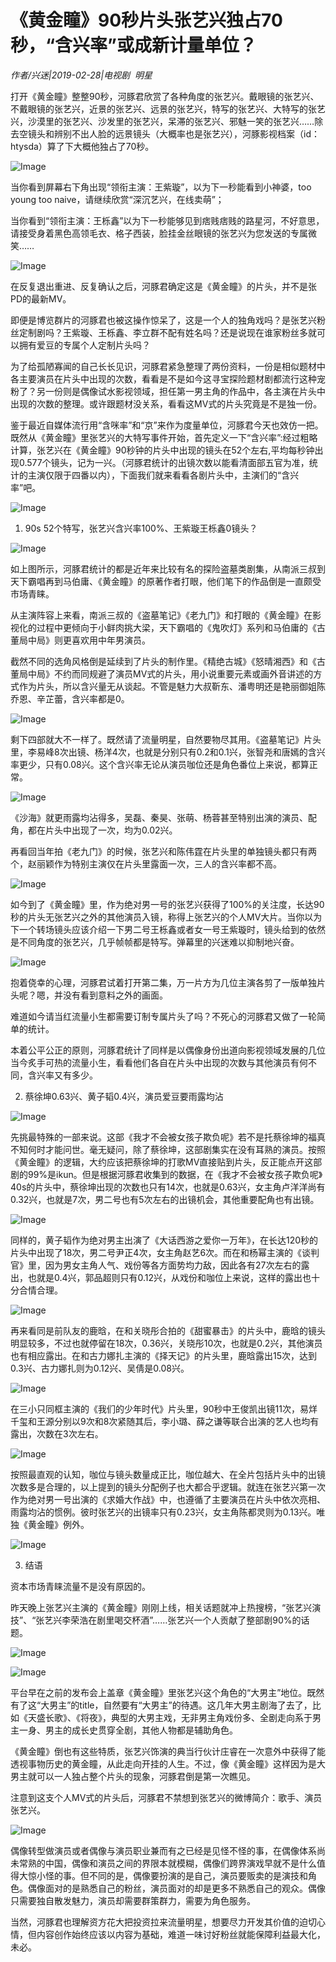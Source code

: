 # 《黄金瞳》90秒片头张艺兴独占70秒，“含兴率”或成新计量单位？

*作者/兴迷|2019-02-28|电视剧 
                                                明星*

打开《黄金瞳》整整90秒，河豚君欣赏了各种角度的张艺兴。戴眼镜的张艺兴、不戴眼镜的张艺兴，近景的张艺兴、远景的张艺兴，特写的张艺兴、大特写的张艺兴，沙漠里的张艺兴、沙发里的张艺兴，呆滞的张艺兴、邪魅一笑的张艺兴……除去空镜头和辨别不出人脸的远景镜头（大概率也是张艺兴），河豚影视档案（id：htysda）算了下大概他独占了70秒。

![Image](http://p1.pstatp.com/large/pgc-image/e1b4b2a4b7b246f8802f544196240cc3)

当你看到屏幕右下角出现“领衔主演：王紫璇”，以为下一秒能看到小神婆，too young too naive，请继续欣赏“深沉艺兴，在线卖萌”；

当你看到“领衔主演：王栎鑫”以为下一秒能够见到痞贱痞贱的路星河，不好意思，请接受身着黑色高领毛衣、格子西装，脸挂金丝眼镜的张艺兴为您发送的专属微笑……

![Image](http://p1.pstatp.com/large/pgc-image/4c64e6bc73ea40c39c6b025a1d904c8f)

在反复退出重进、反复确认之后，河豚君确定这是《黄金瞳》的片头，并不是张PD的最新MV。

即便是博览群片的河豚君也被这操作惊呆了，这是一个人的独角戏吗？是张艺兴粉丝定制剧吗？王紫璇、王栎鑫、李立群不配有姓名吗？还是说现在谁家粉丝多就可以拥有爱豆的专属个人定制片头吗？

为了给孤陋寡闻的自己长长见识，河豚君紧急整理了两份资料，一份是相似题材中各主要演员在片头中出现的次数，看看是不是如今这寻宝探险题材剧都流行这种宠粉了？另一份则是偶像试水影视领域，担任第一男主角的作品中，各主演在片头中出现的次数的整理。或许跟题材没关系，看看这MV式的片头究竟是不是独一份。

鉴于最近自媒体流行用“含咪率”和“京”来作为度量单位，河豚君今天也效仿一把。既然从《黄金瞳》里张艺兴的大特写事件开始，首先定义一下“含兴率”:经过粗略计算，张艺兴在《黄金瞳》90秒钟的片头中出现的镜头在52个左右,平均每秒钟出现0.577个镜头，记为一兴。（河豚君统计的出镜次数以能看清面部五官为准，统计的主演仅限于四番以内），下面我们就来看看各剧片头中，主演们的“含兴率”吧。

![Image](http://p1.pstatp.com/large/pgc-image/f6974741c35243d79d916b2710e287be)

1. 90s 52个特写，张艺兴含兴率100%、王紫璇王栎鑫0镜头？

![Image](http://p3.pstatp.com/large/pgc-image/01dbafe864404535a6c2b651f693a30a)

如上图所示，河豚君统计的都是近年来比较有名的探险盗墓类剧集，从南派三叔到天下霸唱再到马伯庸、《黄金瞳》的原著作者打眼，他们笔下的作品倒是一直颇受市场青睐。

从主演阵容上来看，南派三叔的《盗墓笔记》《老九门》和打眼的《黄金瞳》在影视化的过程中更倾向于小鲜肉挑大梁，天下霸唱的《鬼吹灯》系列和马伯庸的《古董局中局》则更喜欢用中年男演员。

截然不同的选角风格倒是延续到了片头的制作里。《精绝古城》《怒晴湘西》和《古董局中局》不约而同规避了演员MV式的片头，用小说重要元素或画外音讲述的方式作为片头，所以含兴量无从谈起。不管是魅力大叔靳东、潘粤明还是艳丽御姐陈乔恩、辛芷蕾，含兴率都是0。

![Image](http://p1.pstatp.com/large/pgc-image/7c19b27c2588405f9a880fb2bbecee9b)

剩下四部就大不一样了。既然请了流量明星，自然要物尽其用。《盗墓笔记》片头里，李易峰8次出镜、杨洋4次，也就是分别只有0.2和0.1兴，张智尧和唐嫣的含兴率更少，只有0.08兴。这个含兴率无论从演员咖位还是角色番位上来说，都算正常。

![Image](http://p9.pstatp.com/large/pgc-image/3c91159b18c24919a398146cd81066d1)

《沙海》就更雨露均沾得多，吴磊、秦昊、张萌、杨蓉甚至特别出演的演员、配角，都在片头中出现了一次，均为0.02兴。

再看回当年拍《老九门》的时候，张艺兴和陈伟霆在片头里的单独镜头都只有两个，赵丽颖作为特别主演仅在片头里露面一次，三人的含兴率都不高。

![Image](http://p9.pstatp.com/large/pgc-image/22011592d00b4a8ca57eb0a28350673b)

如今到了《黄金瞳》里，作为绝对男一号的张艺兴获得了100%的关注度，长达90秒的片头无张艺兴之外的其他演员入镜，称得上张艺兴的个人MV大片。当你以为下一个转场镜头应该介绍一下男二号王栎鑫或者女一号王紫璇时，镜头给到的依然是不同角度的张艺兴，几乎帧帧都是特写。弹幕里的兴迷难以抑制地兴奋。

![Image](http://p3.pstatp.com/large/pgc-image/f40b04d2d8204e62892a72a0cfa82e3b)

抱着侥幸的心理，河豚君试着打开第二集，万一片方为几位主演各剪了一版单独片头呢？嗯，并没有看到意料之外的画面。

难道如今请当红流量小生都需要订制专属片头了吗？不死心的河豚君又做了一轮简单的统计。

本着公平公正的原则，河豚君统计了同样是以偶像身份出道向影视领域发展的几位当今炙手可热的流量小生，看看他们各自在片头中出现的次数与其他演员有何不同，含兴率又有多少。

2. 蔡徐坤0.63兴、黄子韬0.4兴，演员爱豆要雨露均沾

![Image](http://p3.pstatp.com/large/pgc-image/72cf1ffcbaab45feb4dfce404296bd3e)

先挑最特殊的一部来说。这部《我才不会被女孩子欺负呢》若不是托蔡徐坤的福真不知何时才能问世。毫无疑问，除了蔡徐坤，这部剧集实在没有耳熟的演员。按照《黄金瞳》的逻辑，大约应该把蔡徐坤的打歌MV直接贴到片头，反正能点开这部剧的99%是ikun。但是根据河豚君收集到的数据，在《我才不会被女孩子欺负呢》40s的片头中，蔡徐坤出现的次数也只有14次，也就是0.63兴，女主角卢洋洋尚有0.32兴，也就是7次，男二号也有5次左右的出镜机会，其他重要配角也有出镜。

![Image](http://p3.pstatp.com/large/pgc-image/4dd98e596b404b7aad19cec8c4de9339)

同样的，黄子韬作为绝对男主出演了《大话西游之爱你一万年》，在长达120秒的片头中出现了18次，男二号尹正4次，女主角赵艺6次。而在和杨幂主演的《谈判官》里，因为男女主角人气、戏份等各方面势均力敌，因此各有27次左右的露出，也就是0.4兴，郭品超则只有0.12兴，从戏份和咖位上来说，这样的露出也十分合情合理。

![Image](http://p3.pstatp.com/large/pgc-image/04f5517a05794981ad3f09b9f4b747ee)

再来看同是前队友的鹿晗，在和关晓彤合拍的《甜蜜暴击》的片头中，鹿晗的镜头明显较多，不过也就停留在18次，0.36兴，关晓彤10次，也就是0.2兴，其他演员也有相应露出。在和古力娜扎主演的《择天记》的片头里，鹿晗露出15次，达到0.3兴、古力娜扎则为0.12兴、吴倩是0.08兴。

![Image](http://p3.pstatp.com/large/pgc-image/6c91862ed91a4aaa93d5e304997dbc51)

在三小只同框主演的《我们的少年时代》片头里，90秒中王俊凯出镜11次，易烊千玺和王源分别以9次和8次紧随其后，李小璐、薛之谦等联合出演的艺人也均有露出，次数在3次左右。

![Image](http://p3.pstatp.com/large/pgc-image/b3ad2e85d402419ab530d3d9577cd9a6)

按照最直观的认知，咖位与镜头数量成正比，咖位越大、在全片包括片头中的出镜次数多是合理的，以上提到的镜头分配例子也大都合乎逻辑。就连在张艺兴第一次作为绝对男一号出演的《求婚大作战》中，也遵循了主要演员在片头中依次亮相、雨露均沾的惯例。彼时张艺兴的出镜率只有0.23兴，女主角陈都灵则为0.13兴。唯独《黄金瞳》例外。

![Image](http://p1.pstatp.com/large/pgc-image/77bab1bbfe6745b6899bc7e36fff277f)

3. 结语

资本市场青睐流量不是没有原因的。

昨天晚上张艺兴主演的《黄金瞳》刚刚上线，相关话题就冲上热搜榜，“张艺兴演技”、“张艺兴李荣浩在剧里喝交杯酒”……张艺兴一个人贡献了整部剧90%的话题。

![Image](http://p3.pstatp.com/large/pgc-image/e5f554bdd96f4516b1ed1e5af19145d8)

![Image](http://p9.pstatp.com/large/pgc-image/18671546642c4d7abfd4e549f12d3c66)

平台早在之前的发布会上盖章《黄金瞳》里张艺兴这个角色的“大男主”地位。既然有了这“大男主”的title，自然要有“大男主”的待遇。这几年大男主剧海了去了，比如《天盛长歌》、《将夜》，典型的大男主戏，无非男主角戏份多、全剧走向系于男主一身、男主的成长史贯穿全剧，其他人物都是辅助角色。

《黄金瞳》倒也有这些特质，张艺兴饰演的典当行伙计庄睿在一次意外中获得了能透视事物历史的黄金瞳，从此走向开挂的人生。不过，像《黄金瞳》这样因为是大男主就可以一人独占整个片头的现象，河豚君倒是第一次瞧见。

注意到这支个人MV式的片头后，河豚君不禁想到张艺兴的微博简介：歌手、演员张艺兴。

![Image](http://p1.pstatp.com/large/pgc-image/042784f335c449fa8ce2bbff2b8168ea)

偶像转型做演员或者偶像与演员职业兼而有之已经是见怪不怪的事，在偶像体系尚未常熟的中国，偶像和演员之间的界限本就模糊，偶像们跨界演戏早就不是什么值得大惊小怪的事。但不同的是，偶像要扮演的是自己，演员要贩卖的是演技和角色。偶像面对的是熟悉自己的粉丝，演员面对的却是更多不熟悉自己的观众。偶像只需要独自散发魅力，演员却需要群策群力，需要为角色服务。

当然，河豚君也理解资方花大把投资拉来流量明星，想要尽力开发其价值的迫切心情，但内容创作始终应该以内容为基础，难道一味讨好粉丝就能保障利益最大化，未必。

